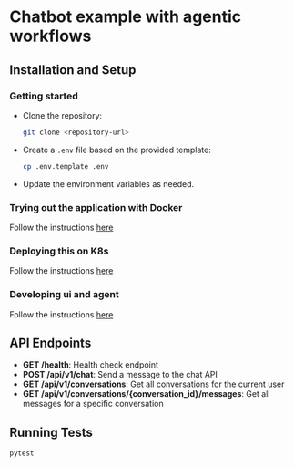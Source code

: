 # Chatbot example with agentic workflows

## Installation and Setup

### Getting started

- Clone the repository:

  ```bash
  git clone <repository-url>
  ```

- Create a `.env` file based on the provided template:

  ```bash
  cp .env.template .env
  ```

- Update the environment variables as needed.

### Trying out the application with Docker

Follow the instructions [here](./deploy/compose/README.md#trying-out-the-application-with-docker)

### Deploying this on K8s

Follow the instructions [here](./deploy/k8s/README.md)

### Developing ui and agent

Follow the instructions [here](./deploy/compose/README.md#developing-ui-and-agent)

## API Endpoints

- **GET /health**: Health check endpoint
- **POST /api/v1/chat**: Send a message to the chat API
- **GET /api/v1/conversations**: Get all conversations for the current user
- **GET /api/v1/conversations/{conversation_id}/messages**: Get all messages for a specific conversation

## Running Tests

```bash
pytest
```
